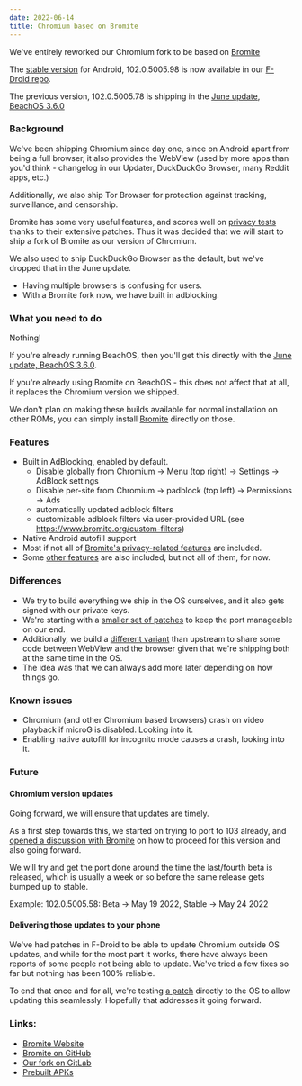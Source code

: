 ```yaml
---
date: 2022-06-14
title: Chromium based on Bromite
---
```


We've entirely reworked our Chromium fork to be based on [Bromite](https://bromite.org)

The [stable version](https://chromiumdash.appspot.com/releases?platform=Android) for Android, 102.0.5005.98 is now available in our [F-Droid repo](https://gitlab.com/BeachOS/beach-fdroid-repo).

The previous version, 102.0.5005.78 is shipping in the [June update, BeachOS 3.6.0](https://beachos.org/news/2022/06/08/june-update-pixels/)

### Background

We've been shipping Chromium since day one, since on Android apart from being a full browser, it also provides the WebView (used by more apps than you'd think - changelog in our Updater, DuckDuckGo Browser, many Reddit apps, etc.)

Additionally, we also ship Tor Browser for protection against tracking, surveillance, and censorship.

Bromite has some very useful features, and scores well on [privacy tests](https://privacytests.org/android.html) thanks to their extensive patches. Thus it was decided that we will start to ship a fork of Bromite as our version of Chromium.

We also used to ship DuckDuckGo Browser as the default, but we've dropped that in the June update.

* Having multiple browsers is confusing for users.
* With a Bromite fork now, we have built in adblocking.

### What you need to do

Nothing!

If you're already running BeachOS, then you'll get this directly with the [June update, BeachOS 3.6.0](https://beachos.org/news/2022/06/08/june-update-pixels/).

If you're already using Bromite on BeachOS - this does not affect that at all, it replaces the Chromium version we shipped.

We don't plan on making these builds available for normal installation on other ROMs, you can simply install [Bromite](https://bromite.org) directly on those.

### Features

* Built in AdBlocking, enabled by default.
  * Disable globally from Chromium -> Menu (top right) -> Settings -> AdBlock settings
  * Disable per-site from Chromium -> padblock (top left) -> Permissions -> Ads
  * automatically updated adblock filters
  * customizable adblock filters via user-provided URL (see https://www.bromite.org/custom-filters)
* Native Android autofill support
* Most if not all of [Bromite's privacy-related features](https://github.com/bromite/bromite#features) are included.
* Some [other features](https://github.com/bromite/bromite#features-not-related-to-privacy) are also included, but not all of them, for now.

### Differences
* We try to build everything we ship in the OS ourselves, and it also gets signed with our private keys.
* We're starting with a [smaller set of patches]() to keep the port manageable on our end.
* Additionally, we build a [different variant](https://chromium.googlesource.com/chromium/src.git/+/master/docs/android_native_libraries.md#Trichrome) than upstream to share some code between WebView and the browser given that we're shipping both at the same time in the OS.
* The idea was that we can always add more later depending on how things go.

### Known issues
* Chromium (and other Chromium based browsers) crash on video playback if microG is disabled. Looking into it.
* Enabling native autofill for incognito mode causes a crash, looking into it.

### Future

#### Chromium version updates
Going forward, we will ensure that updates are timely.

As a first step towards this, we started on trying to port to 103 already, and [opened a discussion with Bromite](https://github.com/bromite/bromite/pull/2102) on how to proceed for this version and also going forward.

We will try and get the port done around the time the last/fourth beta is released, which is usually a week or so before the same release gets bumped up to stable.

Example: 102.0.5005.58: Beta -> May 19 2022, Stable -> May 24 2022

#### Delivering those updates to your phone

We've had patches in F-Droid to be able to update Chromium outside OS updates, and while for the most part it works, there have always been reports of some people not being able to update. We've tried a few fixes so far but nothing has been 100% reliable.

To end that once and for all, we're testing [a patch](https://review.beachos.org/c/BeachOS/platform_frameworks_base/+/10230) directly to the OS to allow updating this seamlessly. Hopefully that addresses it going forward.

### Links:
* [Bromite Website](https://bromite.org)
* [Bromite on GitHub](https://github.com/bromite/bromite)
* [Our fork on GitLab](https://gitlab.com/BeachOS/platform_external_beach_chromium)
* [Prebuilt APKs](https://gitlab.com/BeachOS/platform_prebuilts_beach_chromium_arm64)
